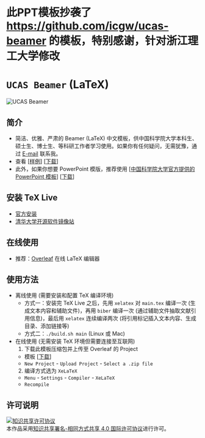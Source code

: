 # 此PPT模板抄袭了 https://github.com/icgw/ucas-beamer 的模板，特别感谢，针对浙江理工大学修改


# `UCAS Beamer` (LaTeX)
![UCAS Beamer][UCAS Beamer Gif]

## 简介
* 简洁、优雅、严肃的 Beamer (LaTeX) 中文模板，供中国科学院大学本科生、硕士生、博士生、等科研工作者学习使用。如果你有任何疑问，无需犹豫，通过 [E-mail](mailto:icgw@outlook.com) 联系我。
* 查看 \[[样例](https://github.com/icgw/ucas-beamer/releases/download/v1.2/template-zh.pdf)\] \[[下载](https://github.com/icgw/ucas-beamer/archive/zh-CN.zip)\]
* 此外，如果你想要 PowerPoint 模版，推荐使用 \[[中国科学院大学官方提供的 PowerPoint 模板][UCAS PPT template Page]\] \[[下载][UCAS PPT template download link]\]

## 安装 TeX Live
* [官方安装](https://www.tug.org/texlive/)
* [清华大学开源软件镜像站](https://mirrors.tuna.tsinghua.edu.cn/CTAN/systems/texlive/)

## 在线使用
* 推荐：[Overleaf](https://www.overleaf.com) 在线 LaTeX 编辑器

## 使用方法
* 离线使用 (需要安装和配置 TeX 编译环境)
  - 方式一：安装完 TeX Live 之后，先用 `xelatex` 对 `main.tex` 编译一次 (生成文本内容和辅助文件)，再用 `biber` 编译一次 (通过辅助文件抽取文献引用信息)，最后用 `xelatex` 连续编译两次 (将引用标记插入文本内容、生成目录、添加链接等)
  - 方式二：`./build.sh main` (Linux 或 Mac)
* 在线使用 (无需安装 TeX 环境但需要连接至互联网)
  1. 下载此模板压缩包并上传至 Overleaf 的 Project
    - 模板 \[[下载](https://github.com/icgw/ucas-beamer/releases)\]
    - `New Project` - `Upload Project` - `Select a .zip file`
  2. 编译方式选为 `XeLaTeX`
    - `Menu` - `Settings` - `Compiler` - `XeLaTeX`
    - `Recompile`

## 许可说明
<a rel="license" href="http://creativecommons.org/licenses/by-sa/4.0/"><img alt="知识共享许可协议" style="border-width:0" src="https://i.creativecommons.org/l/by-sa/4.0/88x31.png" /></a><br />本作品采用<a rel="license" href="http://creativecommons.org/licenses/by-sa/4.0/">知识共享署名-相同方式共享 4.0 国际许可协议</a>进行许可。

[UCAS PPT template Page]: http://onestop.ucas.edu.cn/Home/Info/e1e7b553-14c1-42f3-910a-88d25ebf9c48
[UCAS PPT template download link]: http://onestop.ucas.edu.cn/Content/Upload/2019/4/2.zip
[UCAS Beamer Gif]: https://raw.githubusercontent.com/icgw/ucas-beamer/zh-CN/.github/example.gif
